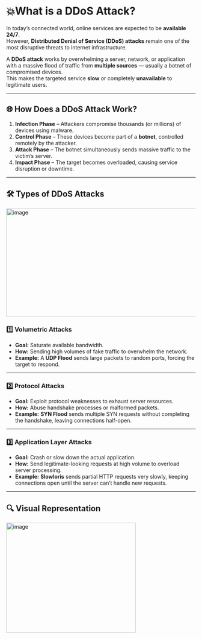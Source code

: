 # 💥What is a DDoS Attack?

In today’s connected world, online services are expected to be **available 24/7**.  
However, **Distributed Denial of Service (DDoS) attacks** remain one of the most disruptive threats to internet infrastructure.

A **DDoS attack** works by overwhelming a server, network, or application with a massive flood of traffic from **multiple sources** — usually a botnet of compromised devices.  
This makes the targeted service **slow** or completely **unavailable** to legitimate users.

---

## 🌐 How Does a DDoS Attack Work?

1. **Infection Phase** – Attackers compromise thousands (or millions) of devices using malware.
2. **Control Phase** – These devices become part of a **botnet**, controlled remotely by the attacker.
3. **Attack Phase** – The botnet simultaneously sends massive traffic to the victim’s server.
4. **Impact Phase** – The target becomes overloaded, causing service disruption or downtime.

---

## 🛠️ Types of DDoS Attacks

<img width="1514" height="288" alt="image" src="https://github.com/user-attachments/assets/8b1ca19d-d637-476a-8fbd-55089349edd7" />


### 1️⃣ Volumetric Attacks
- **Goal:** Saturate available bandwidth.
- **How:** Sending high volumes of fake traffic to overwhelm the network.
- **Example:** A **UDP Flood** sends large packets to random ports, forcing the target to respond.

---

### 2️⃣ Protocol Attacks
- **Goal:** Exploit protocol weaknesses to exhaust server resources.
- **How:** Abuse handshake processes or malformed packets.
- **Example:** **SYN Flood** sends multiple SYN requests without completing the handshake, leaving connections half-open.

---

### 3️⃣ Application Layer Attacks
- **Goal:** Crash or slow down the actual application.
- **How:** Send legitimate-looking requests at high volume to overload server processing.
- **Example:** **Slowloris** sends partial HTTP requests very slowly, keeping connections open until the server can’t handle new requests.

---

## 🔍 Visual Representation

<img width="344" height="292" alt="image" src="https://github.com/user-attachments/assets/53bba0e4-b614-4886-a185-fc8f87d2e7dc" />


